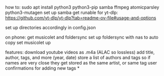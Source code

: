 how to:
sudo apt install python3 python3-pip samba ffmpeg atomicparsley python3-mutagen 
set up samba
get runable for yt-dlp: https://github.com/yt-dlp/yt-dlp?tab=readme-ov-file#usage-and-options

set up directories accordingly in config.json

on phone:
get musicolet and foldersync
set up foldersync with nas to auto copy
set musicolet up



features:
download youtube videos as .m4a (ALAC so lossless)
add title, author, tags, and more (year, date)
store a list of authors and tags so if names are very close they get stored as the same artist, or same tag
user confirmations for adding new tags *